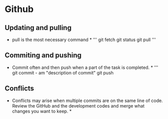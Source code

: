 # Github
## Updating and pulling
* pull is the most necessary command *
'''
git fetch
git status
git pull
'''
## Commiting and pushing
* Commit often and then push when a part of the task is completed. *
'''
git commit - am "description of commit"
git push

## Conflicts
* Conflicts may arise when multiple commits are on the same line of code. Review the GitHub and the development codes and merge what changes you want to keep. *
